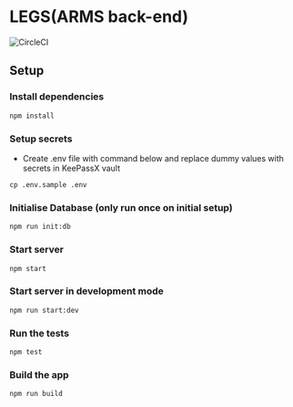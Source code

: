 # LEGS(ARMS back-end)

![CircleCI](https://img.shields.io/circleci/build/github/armadillo-apps/legs.svg)


## Setup

### Install dependencies
```
npm install
```

### Setup secrets
- Create .env file with command below and replace dummy values with secrets in KeePassX vault
```
cp .env.sample .env
```

### Initialise Database (only run once on initial setup)
```
npm run init:db
```

### Start server
```
npm start
```

### Start server in development mode
```
npm run start:dev
```

### Run the tests

```
npm test
```

### Build the app

```
npm run build
```
